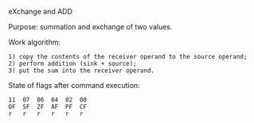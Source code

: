 eXchange and ADD

Purpose: summation and exchange of two values.

Work algorithm:

    1) copy the contents of the receiver operand to the source operand;
    2) perform addition (sink + source);
    3) put the sum into the receiver operand.

State of flags after command execution:
	
	11	07	06	04	02	00
	OF	SF	ZF	AF	PF	CF
	r	r	r	r	r 	r